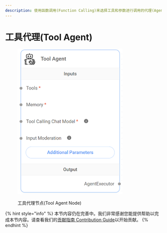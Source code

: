 ```yaml
---
description: 使用函数调用(Function Calling)来选择工具和参数进行调用的代理(Agent)。
---
```


# 工具代理(Tool Agent)

<figure><img src="../../../.gitbook/assets/image (8) (1) (1) (1) (1) (1) (1) (1) (1).png" alt="" width="337"><figcaption><p>工具代理节点(Tool Agent Node)</p></figcaption></figure>

{% hint style="info" %}
本节内容仍在完善中。我们非常感谢您能提供帮助以完成本节内容。请查看我们的[贡献指南 Contribution Guide](../../../contributing/)以开始贡献。
{% endhint %}